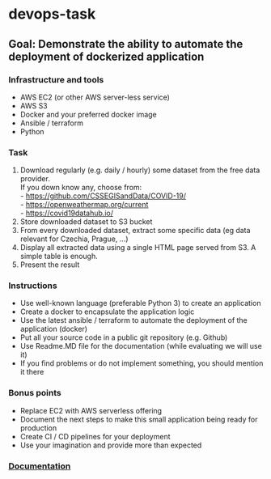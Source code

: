 # devops-task

## Goal: Demonstrate the ability to automate the deployment of dockerized application

### Infrastructure and tools

- AWS EC2 (or other AWS server-less service)
- AWS S3
- Docker and your preferred docker image
- Ansible / terraform
- Python

### Task

  1. Download regularly (e.g. daily / hourly) some dataset from the free data provider.  
  If you down know any, choose from:  
    - <https://github.com/CSSEGISandData/COVID-19/>  
    - <https://openweathermap.org/current>  
    - <https://covid19datahub.io/>  
  2. Store downloaded dataset to S3 bucket
  3. From every downloaded dataset, extract some specific data (eg data relevant for Czechia, Prague, ...)
  4. Display all extracted data using a single HTML page served from S3. A simple table is enough.
  5. Present the result

### Instructions

- Use well-known language (preferable  Python 3) to create an application
- Create a docker to encapsulate the application logic
- Use the latest ansible / terraform to automate the deployment of the application (docker)
- Put all your source code in a public git repository (e.g. Github)
- Use Readme.MD file for the documentation (while evaluating we will use it)
- If you find problems or do not implement something, you should mention it there

### Bonus points

- Replace EC2 with AWS serverless offering
- Document the next steps to make this small application being ready for production
- Create CI / CD pipelines for your deployment
- Use your imagination and provide more than expected

### [Documentation](docs/README.md)
